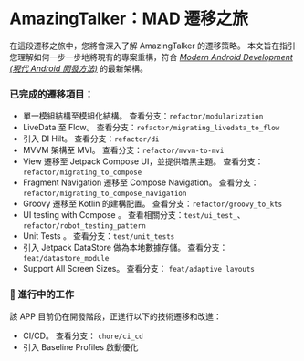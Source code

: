 # **AmazingTalker：MAD 遷移之旅**

在這段遷移之旅中，您將會深入了解 AmazingTalker 的遷移策略。
本文旨在指引您理解如何一步一步地將現有的專案重構，符合 [_Modern Android Development (現代 Android 開發方法)_](https://developer.android.com/modern-android-development) 的最新架構。

### 已完成的遷移項目：

- 單一模組結構至模組化結構。 查看分支：`refactor/modularization`
- LiveData 至 Flow。 查看分支：`refactor/migrating_livedata_to_flow`
- 引入 DI Hilt。 查看分支：`refactor/di`
- MVVM 架構至 MVI。 查看分支：`refactor/mvvm-to-mvi`
- View 遷移至 Jetpack Compose UI，並提供暗黑主題。 查看分支：`refactor/migrating_to_compose`
- Fragment Navigation 遷移至 Compose Navigation。 查看分支：`refactor/migrating_to_compose_navigation`
- Groovy 遷移至 Kotlin 的建構配置。 查看分支：`refactor/groovy_to_kts`
- UI testing with Compose 。 查看相關分支：`test/ui_test_`、`refactor/robot_testing_pattern`
- Unit Tests 。 查看分支：`test/unit_tests`
- 引入 Jetpack DataStore 做為本地數據存儲。 查看分支： `feat/datastore_module`
- Support All Screen Sizes。 查看分支： `feat/adaptive_layouts`

### 🚧 進行中的工作

該 APP 目前仍在開發階段，正進行以下的技術遷移和改進：
- CI/CD。 查看分支： `chore/ci_cd`
- 引入 Baseline Profiles 啟動優化